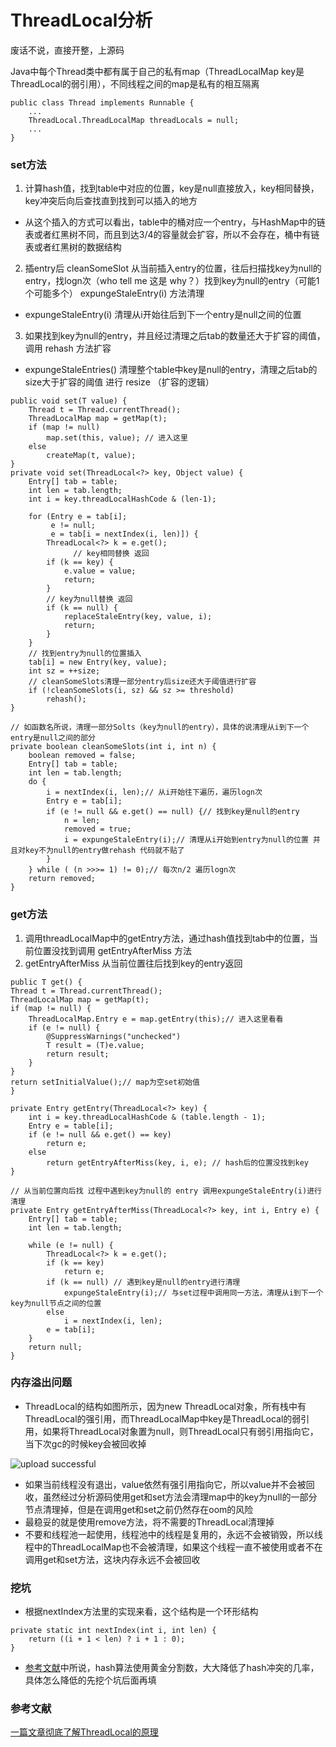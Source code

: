 # ThreadLocal分析


废话不说，直接开整，上源码

Java中每个Thread类中都有属于自己的私有map（ThreadLocalMap key是ThreadLocal的弱引用），不同线程之间的map是私有的相互隔离

```
public class Thread implements Runnable {
    ...
    ThreadLocal.ThreadLocalMap threadLocals = null;
    ...
}
```

### set方法

1. 计算hash值，找到table中对应的位置，key是null直接放入，key相同替换，key冲突后向后查找直到找到可以插入的地方
  * 从这个插入的方式可以看出，table中的桶对应一个entry，与HashMap中的链表或者红黑树不同，而且到达3/4的容量就会扩容，所以不会存在，桶中有链表或者红黑树的数据结构
2. 插entry后 cleanSomeSlot  从当前插入entry的位置，往后扫描找key为null的entry，找logn次（who tell me 这是 why？）找到key为null的entry（可能1个可能多个） expungeStaleEntry(i) 方法清理
  * expungeStaleEntry(i) 清理从i开始往后到下一个entry是null之间的位置
3. 如果找到key为null的entry，并且经过清理之后tab的数量还大于扩容的阈值，调用 rehash 方法扩容
  * expungeStaleEntries() 清理整个table中key是null的entry，清理之后tab的size大于扩容的阈值 进行 resize （扩容的逻辑）

```
public void set(T value) {
    Thread t = Thread.currentThread();
    ThreadLocalMap map = getMap(t);
    if (map != null)
        map.set(this, value); // 进入这里
    else
        createMap(t, value);
}
private void set(ThreadLocal<?> key, Object value) {
    Entry[] tab = table;
    int len = tab.length;
    int i = key.threadLocalHashCode & (len-1);

    for (Entry e = tab[i];
         e != null;
         e = tab[i = nextIndex(i, len)]) {
        ThreadLocal<?> k = e.get();
			  // key相同替换 返回
        if (k == key) {
            e.value = value;
            return;
        }
        // key为null替换 返回
        if (k == null) {
            replaceStaleEntry(key, value, i);
            return;
        }
    }
    // 找到entry为null的位置插入
    tab[i] = new Entry(key, value);
    int sz = ++size;
    // cleanSomeSlots清理一部分entry后size还大于阈值进行扩容
    if (!cleanSomeSlots(i, sz) && sz >= threshold)
        rehash();
}
    
// 如函数名所说，清理一部分Solts（key为null的entry），具体的说清理从i到下一个entry是null之间的部分
private boolean cleanSomeSlots(int i, int n) {
    boolean removed = false;
    Entry[] tab = table;
    int len = tab.length;
    do {
        i = nextIndex(i, len);// 从i开始往下遍历，遍历logn次
        Entry e = tab[i];
        if (e != null && e.get() == null) {// 找到key是null的entry
            n = len;
            removed = true;
            i = expungeStaleEntry(i);// 清理从i开始到entry为null的位置 并且对key不为null的entry做rehash 代码就不贴了
        }
    } while ( (n >>>= 1) != 0);// 每次n/2 遍历logn次
    return removed;
}
```

### get方法
1. 调用threadLocalMap中的getEntry方法，通过hash值找到tab中的位置，当前位置没找到调用 getEntryAfterMiss 方法
2. getEntryAfterMiss 从当前位置往后找到key的entry返回

```
public T get() {
Thread t = Thread.currentThread();
ThreadLocalMap map = getMap(t);
if (map != null) {
    ThreadLocalMap.Entry e = map.getEntry(this);// 进入这里看看
    if (e != null) {
        @SuppressWarnings("unchecked")
        T result = (T)e.value;
        return result;
    }
}
return setInitialValue();// map为空set初始值
}
	
private Entry getEntry(ThreadLocal<?> key) {
    int i = key.threadLocalHashCode & (table.length - 1);
    Entry e = table[i];
    if (e != null && e.get() == key)
        return e;
    else
        return getEntryAfterMiss(key, i, e); // hash后的位置没找到key
}
  
// 从当前位置向后找 过程中遇到key为null的 entry 调用expungeStaleEntry(i)进行清理
private Entry getEntryAfterMiss(ThreadLocal<?> key, int i, Entry e) {
    Entry[] tab = table;
    int len = tab.length;

    while (e != null) {
        ThreadLocal<?> k = e.get();
        if (k == key)
            return e;
        if (k == null) // 遇到key是null的entry进行清理
            expungeStaleEntry(i);// 与set过程中调用同一方法，清理从i到下一个key为null节点之间的位置
        else
            i = nextIndex(i, len);
        e = tab[i];
    }
    return null;
}
```

### 内存溢出问题
* ThreadLocal的结构如图所示，因为new ThreadLocal对象，所有栈中有ThreadLocal的强引用，而ThreadLocalMap中key是ThreadLocal的弱引用，如果将ThreadLocal对象置为null，则ThreadLocal只有弱引用指向它，当下次gc的时候key会被回收掉

![upload successful](/images/ThreadLocal.png)

* 如果当前线程没有退出，value依然有强引用指向它，所以value并不会被回收，虽然经过分析源码使用get和set方法会清理map中的key为null的一部分节点清理掉，但是在调用get和set之前仍然存在oom的风险
* 最稳妥的就是使用remove方法，将不需要的ThreadLocal清理掉
* 不要和线程池一起使用，线程池中的线程是复用的，永远不会被销毁，所以线程中的ThreadLocalMap也不会被清理，如果这个线程一直不被使用或者不在调用get和set方法，这块内存永远不会被回收

### 挖坑
* 根据nextIndex方法里的实现来看，这个结构是一个环形结构

```
private static int nextIndex(int i, int len) {
    return ((i + 1 < len) ? i + 1 : 0);
}
```		
* [参考文献](https://mp.weixin.qq.com/s/vURwBPgVuv4yGT1PeEHxZQ)中所说，hash算法使用黄金分割数，大大降低了hash冲突的几率，具体怎么降低的先挖个坑后面再填

### 参考文献
[一篇文章彻底了解ThreadLocal的原理 ](https://mp.weixin.qq.com/s/vURwBPgVuv4yGT1PeEHxZQ)

